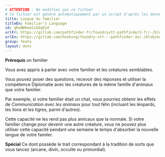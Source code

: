 ```yaml
---
# ATTENTION : Ne modifiez pas ce fichier
# Ce fichier est généré automatiquement par un script d'après les données du module Foundry VTT officiel et de sa traduction
title: Langue du familier
titleEn: Familiar's Language
id: gKoNWXem1ikEqE2d
urlFr: https://gitlab.com/pathfinder-fr/foundryvtt-pathfinder2-fr/-/blob/master/data/feats/gKoNWXem1ikEqE2d.htm
urlEn: https://gitlab.com/hooking/foundry-vtt---pathfinder-2e/-/blob/master/packs/data/feats.db/familiar-s-language.json
group: feats
layout: dons
---
```

**Prérequis** un familier

Vous avez appris à parler avec votre familier et les créatures semblables.

Vous pouvez poser des questions, recevoir des réponses et utiliser la compétence Diplomatie avec les créatures de la même famille d'animaux que votre familier.

Par exemple, si votre familier était un chat, vous pourriez obtenir les effets de <em><a class="entity-link" data-pack="pf2e.spells-srd" data-id="BBvV7qoXGdw09q1C" draggable="true">Communication avec les animaux</a></em> pour tout félin (incluant les léopards, les lions et les tigres, parmi d'autres).

Cette capacité ne les rend pas plus amicaux que la normale. Si votre familier change pour devenir une autre créature, vous ne pouvez plus utiliser cette capacité pendant une semaine le temps d'absorber la nouvelle langue de votre familer.

**Spécial** Ce dont possède le trait correspondant à la tradition de sorts que vous lancez (arcane, divin, occulte ou primordial).


